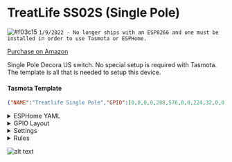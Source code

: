 # TreatLife SS02S (Single Pole)
![#f03c15](https://via.placeholder.com/15/f03c15/000000?text=+) `1/9/2022 - No longer ships with an ESP8266 and one must be installed in order to use Tasmota or ESPHome.`

[Purchase on Amazon](https://amzn.to/37VkumA)

Single Pole Decora US switch.  No special setup is required with Tasmota.  The template is all that is needed to setup this device.

#### Tasmota Template
```json
{"NAME":"Treatlife Single Pole","GPIO":[0,0,0,0,288,576,0,0,224,32,0,0,0,0],"FLAG":0,"BASE":18, "CMND": "SO30 1 | SO13 1"}
```

<details><summary>ESPHome YAML</summary>     
<p>

```yaml
substitutions:
  device_name: light_switch1   #CustomizeThis
  friendly_name: Light Switch1 #CustomizeThis
  icon: "mdi:light-switch"

esphome:
  name: ${device_name}
  platform: ESP8266
  board: esp01_1m

wifi:
  ssid: !secret wifi_ssid
  password: !secret wifi_password
  ap:
    ssid: ${device_name} Portal
    password: !secret esphome_ap_password

web_server:

captive_portal:

logger:

api:

ota:

output:
  - platform: gpio
    pin: GPIO12
    id: switch_output

  - platform: gpio
    pin:
      number: GPIO4
    id: white_led_output

light:
  - platform: binary
    name: ${friendly_name}
    id: ${device_name}
    output: switch_output
    on_turn_on:
      - light.turn_on: white_led
    on_turn_off:
      - light.turn_off: white_led

  - platform: binary
    id: white_led
    output: white_led_output

binary_sensor:
  - platform: gpio
    pin:
      number: GPIO13
    id: ${device_name}_button
    name: ${friendly_name} Button
    on_press:
      - light.toggle: ${device_name}

status_led:
  # Red LED
  pin:
    number: GPIO5
    inverted: yes
```
</p></details>

<details><summary>GPIO Layout</summary>     
<p>

| GPIO |    Component | Description |
|------ |-------------|-------------|         
|GPIO00	| None
|GPIO01	| None
|GPIO02	| None
|GPIO03	| None
|GPIO04	| Led | White LED under button
|GPIO05	| LedLinki | Red Status LED
|GPIO09	| None
|GPIO10	| None
|GPIO12	| Relay1 | Actual relay to toggle on/off
|GPIO13	| Button1 | Button
|GPIO14	| None
|GPIO15	| None
|GPIO16	| None
</p></details>


<details><summary>Settings</summary>     
<p>

| Setting | Description
|---------------|-------------
| setoption13 1 | Set On/Off switch to respond instantly
| setoption30 1 | Sets domain to a light
</p></details>


<details><summary>Rules</summary>     
<p>

```
None are necessary
```
</p></details>


![alt text](/img/devices/treatlife_ss02s_main.jpg "TreatLife SS02S")
